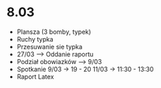8.03
===========================
* Plansza (3 bomby, typek)
* Ruchy typka
* Przesuwanie sie typka
* 27/03 --> Oddanie raportu
* Podział obowiazków --> 9/03
* Spotkanie 
	9/03 -> 19 - 20
	11/03 -> 11:30 - 13:30
* Raport Latex
